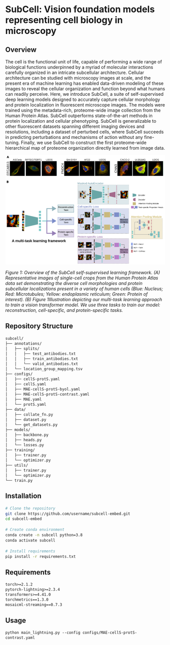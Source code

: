 # SubCell: Vision foundation models representing cell biology in microscopy    

## Overview
The cell is the functional unit of life, capable of performing a wide range of biological functions underpinned by a myriad of molecular interactions carefully organized in an intricate subcellular architecture. Cellular architecture   can be studied with microscopy images  at scale, and the present era of machine learning has enabled data-driven modeling of these images to reveal the cellular organization and function beyond what humans can readily perceive. Here, we introduce SubCell, a suite of self-supervised deep learning models designed to accurately capture cellular morphology and protein localization in fluorescent microscope images. The models were trained using the metadata-rich, proteome-wide image collection from the Human Protein Atlas. SubCell outperforms state-of-the-art  methods in protein localization and cellular phenotyping. SubCell is generalizable to other fluorescent datasets  spanning different imaging devices and resolutions, including a dataset of perturbed cells, where SubCell succeeds in predicting perturbations and mechanisms of action without any fine-tuning. Finally, we use SubCell to construct the first proteome-wide hierarchical map of proteome organization directly learned from image data.   

![](resources/arch.png)

*Figure 1: Overview of the SubCell self-supervised learning framework. (A) Representative images of single-cell crops from the Human Protein Atlas data set demonstrating the diverse cell morphologies and protein subcellular localizations present in a variety of human cells (Blue: Nucleus; Red: Microtubules; Yellow: endoplasmic reticulum; Green: Protein of interest). (B) Figure 1Illustration depicting our multi-task learning approach to train a vision transformer model. We use three tasks to train our model: reconstruction, cell-specific, and protein-specific tasks.*


## Repository Structure
```
subcell/
├── annotations/
│   ├── splits/
│   │   ├── test_antibodies.txt
│   │   ├── train_antibodies.txt
│   │   └── valid_antibodies.txt
│   └── location_group_mapping.tsv
├── configs/
│   ├── cellS-protS.yaml
│   ├── cellS.yaml
│   ├── MAE-cellS-protS-byol.yaml
│   ├── MAE-cellS-protS-contrast.yaml
│   ├── MAE.yaml
│   └── protS.yaml
├── data/
│   ├── collate_fn.py
│   ├── dataset.py
│   └── get_datasets.py
├── models/
│   ├── backbone.py
│   ├── heads.py
│   └── losses.py
├── training/
│   ├── trainer.py
│   └── optimizer.py
├── utils/
│   ├── trainer.py
│   └── optimizer.py
└── train.py

```

## Installation
```bash
# Clone the repository
git clone https://github.com/username/subcell-embed.git
cd subcell-embed

# Create conda environment
conda create -n subcell python=3.8
conda activate subcell

# Install requirements
pip install -r requirements.txt
```

## Requirements
```
torch>=2.1.2
pytorch-lightning>=2.3.4
transformers>=4.41.0
torchmetrics==1.3.0
mosaicml-streaming==0.7.3
```

## Usage

```
python main_lightning.py --config configs/MAE-cellS-protS-contrast.yaml
```